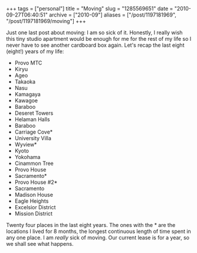 +++
tags = ["personal"]
title = "Moving"
slug = "1285569651"
date = "2010-09-27T06:40:51"
archive = ["2010-09"]
aliases = ["/post/1197181969", "/post/1197181969/moving"]
+++

Just one last post about moving: I am so sick of it.  Honestly, I really
wish this tiny studio apartment would be enough for me for the rest of my
life so I never have to see another cardboard box again.  Let's recap the
last eight (eight!) years of my life:

- Provo MTC
- Kiryu
- Ageo
- Takaoka
- Nasu
- Kamagaya
- Kawagoe
- Baraboo
- Deseret Towers
- Helaman Halls
- Baraboo
- Carriage Cove\*
- University Villa
- Wyview\*
- Kyoto
- Yokohama
- Cinammon Tree
- Provo House
- Sacramento\*
- Provo House #2\*
- Sacramento
- Madison House
- Eagle Heights
- Excelsior District
- Mission District

Twenty four places in the last eight years.  The ones with the * are the
locations I lived for 8 months, the longest continuous length of time
spent in any one place.  I am *really* sick of moving.  Our current lease
is for a year, so we shall see what happens.
